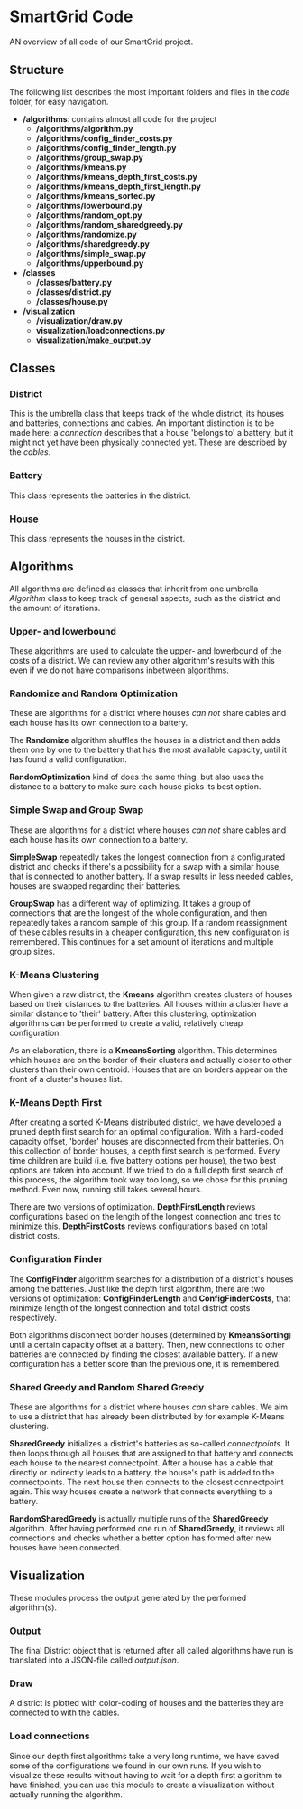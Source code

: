 # SmartGrid Code

AN overview of all code of our SmartGrid project.

## Structure

The following list describes the most important folders and files in the *code* folder, for easy navigation.

- **/algorithms**: contains almost all code for the project
  - **/algorithms/algorithm.py**
  - **/algorithms/config_finder_costs.py**
  - **/algorithms/config_finder_length.py**
  - **/algorithms/group_swap.py**
  - **/algorithms/kmeans.py**
  - **/algorithms/kmeans_depth_first_costs.py**
  - **/algorithms/kmeans_depth_first_length.py**
  - **/algorithms/kmeans_sorted.py**
  - **/algorithms/lowerbound.py**
  - **/algorithms/random_opt.py**
  - **/algorithms/random_sharedgreedy.py**
  - **/algorithms/randomize.py**
  - **/algorithms/sharedgreedy.py**
  - **/algorithms/simple_swap.py**
  - **/algorithms/upperbound.py**
- **/classes**
  - **/classes/battery.py**
  - **/classes/district.py**
  - **/classes/house.py**
- **/visualization**
  - **/visualization/draw.py**
  - **visualization/loadconnections.py**
  - **visualization/make_output.py**

## Classes

### District

This is the umbrella class that keeps track of the whole district, its houses and batteries, connections and cables. An important distinction is to be made here: a *connection* describes that a house 'belongs to' a battery, but it might not yet have been physically connected yet. These are described by the *cables*. 

### Battery

This class represents the batteries in the district. 

### House

This class represents the houses in the district. 

## Algorithms

All algorithms are defined as classes that inherit from one umbrella *Algorithm* class to keep track of general aspects, such as the district and the amount of iterations. 

### Upper- and lowerbound

These algorithms are used to calculate the upper- and lowerbound of the costs of a district. We can review any other algorithm's results with this even if we do not have comparisons inbetween algorithms. 

### Randomize and Random Optimization

These are algorithms for a district where houses *can not* share cables and each house has its own connection to a battery. 

The **Randomize** algorithm shuffles the houses in a district and then adds them one by one to the battery that has the most available capacity, until it has found a valid configuration.

**RandomOptimization** kind of does the same thing, but also uses the distance to a battery to make sure each house picks its best option.

### Simple Swap and Group Swap

These are algorithms for a district where houses *can not* share cables and each house has its own connection to a battery. 

**SimpleSwap** repeatedly takes the longest connection from a configurated district and checks if there's a possibility for a swap with a similar house, that is connected to another battery. If a swap results in less needed cables, houses are swapped regarding their batteries. 

**GroupSwap** has a different way of optimizing. It takes a group of connections that are the longest of the whole configuration, and then repeatedly takes a random sample of this group. If a random reassignment of these cables results in a cheaper configuration, this new configuration is remembered. This continues for a set amount of iterations and multiple group sizes. 

### K-Means Clustering

When given a raw district, the **Kmeans** algorithm creates clusters of houses based on their distances to the batteries. All houses within a cluster have a similar distance to 'their' battery. After this clustering, optimization algorithms can be performed to create a valid, relatively cheap configuration.

As an elaboration, there is a **KmeansSorting** algorithm. This determines which houses are on the border of their clusters and actually closer to other clusters than their own centroid. Houses that are on borders appear on the front of a cluster's houses list. 

### K-Means Depth First

After creating a sorted K-Means distributed district, we have developed a pruned depth first search for an optimal configuration. With a hard-coded capacity offset, 'border' houses are disconnected from their batteries. On this collection of border houses, a depth first search is performed. Every time children are build (i.e. five battery options per house), the two best options are taken into account. If we tried to do a full depth first search of this process, the algorithm took way too long, so we chose for this pruning method. Even now, running still takes several hours.

There are two versions of optimization. **DepthFirstLength** reviews configurations based on the length of the longest connection and tries to minimize this. **DepthFirstCosts** reviews configurations based on total district costs. 

### Configuration Finder

The **ConfigFinder** algorithm searches for a distribution of a district's houses among the batteries. Just like the depth first algorithm, there are two versions of optimization: **ConfigFinderLength** and **ConfigFinderCosts**, that minimize length of the longest connection and total district costs respectively. 

Both algorithms disconnect border houses (determined by **KmeansSorting**) until a certain capacity offset at a battery. Then, new connections to other batteries are connected by finding the closest available battery. If a new configuration has a better score than the previous one, it is remembered. 

### Shared Greedy and Random Shared Greedy

These are algorithms for a district where houses *can* share cables. We aim to use a district that has already been distributed by for example K-Means clustering.

**SharedGreedy** initializes a district's batteries as so-called *connectpoints*. It then loops through all houses that are assigned to that battery and connects each house to the nearest connectpoint. After a house has a cable that directly or indirectly leads to a battery, the house's path is added to the connectpoints. The next house then connects to the closest connectpoint again. This way houses create a network that connects everything to a battery. 

**RandomSharedGreedy** is actually multiple runs of the **SharedGreedy** algorithm. After having performed one run of **SharedGreedy**, it reviews all connections and checks whether a better option has formed after new houses have been connected.

## Visualization

These modules process the output generated by the performed algorithm(s).

### Output

The final District object that is returned after all called algorithms have run is translated into a JSON-file called *output.json*.

### Draw

A district is plotted with color-coding of houses and the batteries they are connected to with the cables. 

### Load connections

Since our depth first algorithms take a very long runtime, we have saved some of the configurations we found in our own runs. If you wish to visualize these results without having to wait for a depth first algorithm to have finished, you can use this module to create a visualization without actually running the algorithm.